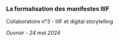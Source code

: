 ### La formalisation des manifestes IIIF

Collaboratoire n°3 - IIIF et digital storytelling

*Ouvroir - 24 mai 2024*
